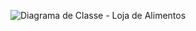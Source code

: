 
![Diagrama de Classe - Loja de Alimentos](https://github.com/MarcusVynicius1/LojaDeAlimentos/assets/91838315/2cbc04e1-57e2-4861-9450-b73098a70f39)
